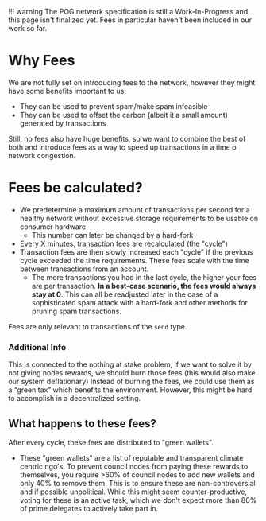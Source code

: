 <!-- prettier-ignore -->
!!! warning
    The POG.network specification is still a Work-In-Progress and this page isn't finalized yet. Fees in particular haven't been included in our work so far.

# Why Fees

We are not fully set on introducing fees to the network, however they might have some benefits important to us:

- They can be used to prevent spam/make spam infeasible
- They can be used to offset the carbon (albeit it a small amount) generated by transactions

Still, no fees also have huge benefits, so we want to combine the best of both and introduce fees as a way to speed up transactions in a time o network congestion.

# Fees be calculated?

- We predetermine a maximum amount of transactions per second for a healthy network without excessive storage requirements to be usable on consumer hardware
  - This number can later be changed by a hard-fork
- Every X minutes, transaction fees are recalculated (the "cycle")
- Transaction fees are then slowly increased each "cycle" if the previous cycle exceeded the time requirements. These fees scale with the time between transactions from an account.
  - The more transactions you had in the last cycle, the higher your fees are per transaction.
    **In a best-case scenario, the fees would always stay at 0**.
    This can all be readjusted later in the case of a sophisticated spam attack with a hard-fork and other methods for pruning spam transactions.

Fees are only relevant to transactions of the `send` type.

### Additional Info

This is connected to the nothing at stake problem, if we want to solve it by not giving nodes rewards, we should burn those fees (this would also make our system deflationary)
Instead of burning the fees, we could use them as a “green tax” which benefits the environment. However, this might be hard to accomplish in a decentralized setting.

## What happens to these fees?

After every cycle, these fees are distributed to "green wallets".

- These "green wallets" are a list of reputable and transparent climate centric ngo's.
  To prevent council nodes from paying these rewards to themselves, you require >60% of council nodes to add new wallets and only 40% to remove them. This is to ensure these are non-controversial and if possible unpolitical. While this might seem counter-productive, voting for these is an active task, which we don't expect more than 80% of prime delegates to actively take part in.
